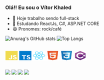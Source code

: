 ### Olá!! Eu sou o Vítor Khaled 

- 🔭 Hoje trabalho sendo full-stack
- 🌱 Estudando ReactJs, C#, ASP.NET CORE 
- 😄 Pronomes: rock/café

  
![Anurag's GitHub stats](https://github-readme-stats.vercel.app/api?username=vitorPhantomhive&show_icons=true&theme=dracula)
![Top Langs](https://github-readme-stats.vercel.app/api/top-langs/?username=vitorPhantomhive&layout=compact&theme=dracula)


<div style="display: inline_block"><br>
  <img align="center" alt="Vitor-Js" height="30" width="40" src="https://raw.githubusercontent.com/devicons/devicon/master/icons/javascript/javascript-plain.svg">
  <img align="center" alt="Vitor-Ts" height="30" width="40" src="https://raw.githubusercontent.com/devicons/devicon/master/icons/typescript/typescript-plain.svg">
  <img align="center" alt="Vitor-React" height="30" width="40" src="https://raw.githubusercontent.com/devicons/devicon/master/icons/react/react-original.svg">
  <img align="center" alt="Vitor-HTML" height="30" width="40" src="https://raw.githubusercontent.com/devicons/devicon/master/icons/html5/html5-original.svg">
  <img align="center" alt="Vitor-CSS" height="30" width="40" src="https://raw.githubusercontent.com/devicons/devicon/master/icons/css3/css3-original.svg">
  <img align="center" alt="Vitor-Csharp" height="30" width="40" src="https://raw.githubusercontent.com/devicons/devicon/master/icons/csharp/csharp-original.svg">
</div>


##

<div> 
  <a href="https://instagram.com/vitorlks" target="_blank"><img src="https://img.shields.io/badge/-Instagram-%23E4405F?style=for-the-badge&logo=instagram&logoColor=white" target="_blank"></a>
  <a href = "mailto:vitorkhaled47@gmail.com"><img src="https://img.shields.io/badge/-Gmail-%23333?style=for-the-badge&logo=gmail&logoColor=white" target="_blank"></a>
  <a href="https://www.linkedin.com/in/vítor-khaled-54ab4b215" target="_blank"><img src="https://img.shields.io/badge/-LinkedIn-%230077B5?style=for-the-badge&logo=linkedin&logoColor=white" target="_blank"></a> 
  <a href='https://steamcommunity.com/profiles/76561198289508247/home/' alt="Static Badge"><img src="https://img.shields.io/badge/Steam-000000?style=for-the-badge&logo=steam&logoColor=white"></a>
</div>
